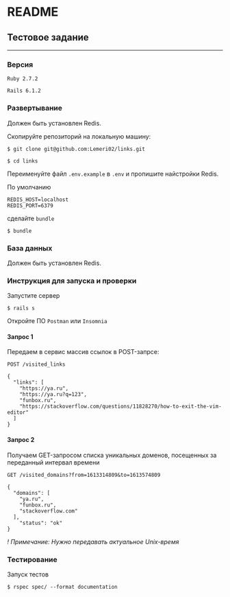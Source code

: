 # README

## Тестовое задание

---

### Версия

`Ruby 2.7.2`

`Rails 6.1.2`

### Развертывание

Должен быть установлен Redis.

Скопируйте репозиторий на локальную машину:

```
$ git clone git@github.com:Lemeri02/links.git
```

```
$ cd links
```

Переименуйте файл `.env.example` в `.env` и пропишите найстройки Redis.

По умолчанию
```
REDIS_HOST=localhost
REDIS_PORT=6379
```

сделайте `bundle`

```
$ bundle
```

### База данных

Должен быть установлен Redis.

### Инструкция для запуска и проверки

Запустите сервер
```
$ rails s
```

Откройте ПО `Postman` или `Insomnia`

#### Запрос 1

Передаем в сервис массив ссылок в POST-запрсе:

```
POST /visited_links

{
  "links": [
    "https://ya.ru",
    "https://ya.ru?q=123",
    "funbox.ru",
    "https://stackoverflow.com/questions/11828270/how-to-exit-the-vim-editor"
  ]
}
```

#### Запрос 2

Получаем GET-запросом списка уникальных доменов, посещенных за переданный интервал времени

```
GET /visited_domains?from=1613314809&to=1613574809

{
  "domains": [
    "ya.ru",
    "funbox.ru",
    "stackoverflow.com"
  ],
    "status": "ok"
}
```

_! Примечание: Нужно передавать актуальное Unix-время_

### Тестирование
Запуск тестов

```
$ rspec spec/ --format documentation
```
